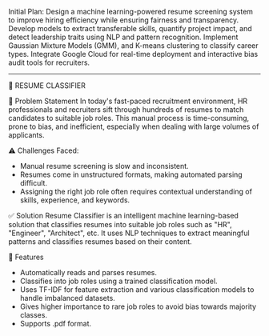  Initial Plan:
 Design a machine learning-powered resume screening system to improve hiring efficiency while ensuring fairness and transparency.
 Develop models to extract transferable skills, quantify project impact, and detect leadership traits using NLP and pattern recognition.
 Implement Gaussian Mixture Models (GMM), and K-means clustering to classify career types.
 Integrate Google Cloud for real-time deployment and interactive bias audit tools for recruiters.

------------------------------------------------------------------------------------------------------------------------------

🧠 RESUME CLASSIFIER

🚀 Problem Statement
In today's fast-paced recruitment environment, HR professionals and recruiters sift through hundreds of resumes to match candidates to suitable job roles. This manual process is time-consuming, prone to bias, and inefficient, especially when dealing with large volumes of applicants.

⚠️ Challenges Faced:
- Manual resume screening is slow and inconsistent.
- Resumes come in unstructured formats, making automated parsing difficult.
- Assigning the right job role often requires contextual understanding of skills, experience, and keywords.

✅ Solution
Resume Classifier is an intelligent machine learning-based solution that classifies resumes into suitable job roles such as "HR", "Engineer", "Architect", etc. It uses NLP techniques to extract meaningful patterns and classifies resumes based on their content.

🧰 Features
- Automatically reads and parses resumes.
- Classifies into job roles using a trained classification model.
- Uses TF-IDF for feature extraction and various classification models to handle imbalanced datasets.
- Gives higher importance to rare job roles to avoid bias towards majority classes. 
- Supports .pdf format.
